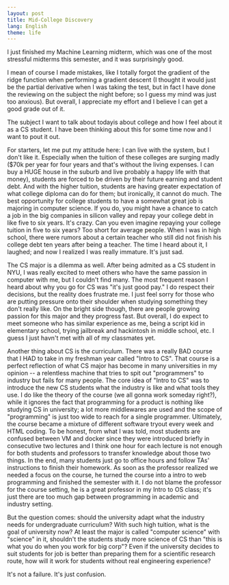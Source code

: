 ```yaml
---
layout: post
title: Mid-College Discovery
lang: English
theme: life
---
```


I just finished my Machine Learning midterm, which was one of the most stressful midterms this semester, and it was surprisingly good.

I mean of course I made mistakes, like I totally forgot the gradient of the ridge function when performing a gradient descent (I thought it would just be the partial derivative when I was taking the test, but in fact I have done the reviewing on the subject the night before; so I guess my mind was just too anxious). But overall, I appreciate my effort and I believe I can get a good grade out of it.

The subject I want to talk about todayis about college and how I feel about it as a CS student. I have been thinking about this for some time now and I want to pout it out.

For starters, let me put my attitude here: I can live with the system, but I don't like it. Especially when the tuition of these colleges are surging madly ($70k per year for four years and that's without the living expenses. I can buy a HUGE house in the suburb and live probably a happy life with that money), students are forced to be driven by their future earning and student debt. And with the higher tuition, students are having greater expectation of what college diploma can do for them; but ironically, it cannot do much. The best opportunity for college students to have a somewhat great job is majoring in computer science. If you do, you might have a chance to catch a job in the big companies in silicon valley and repay your college debt in like five to six years. It's crazy. Can you even imagine repaying your college tuition in five to six years? Too short for average people. When I was in high school, there were rumors about a certain teacher who still did not finish his college debt ten years after being a teacher. The time I heard about it, I laughed; and now I realized I was really immature. It's just sad.

The CS major is a dilemma as well. After being admited as a CS student in NYU, I was really excited to meet others who have the same passion in computer with me, but I couldn't find many. The most frequent reason I heard about why you go for CS was "it's just good pay." I do respect their decisions, but the reality does frustrate me. I just feel sorry for those who are putting pressure onto their shoulder when studying something they don't really like. On the bright side though, there are people growing passion for this major and they progress fast. But overall, I do expect to meet someone who has similar experience as me, being a script kid in elementary school, trying jailbreak and hackintosh in middle school, etc. I guess I just havn't met with all of my classmates yet.

Another thing about CS is the curriculum. There was a really BAD course that I HAD to take in my freshman year called "Intro to CS". That course is a perfect reflection of what CS major has become in many universities in my opinion -- a relentless machine that tries to spit out "programmers" to industry but fails for many people. The core idea of "Intro to CS" was to introduce the new CS students what the industry is like and what tools they use. I do like the theory of the course (we all gonna work someday right?), while it ignores the fact that programming for a product is nothing like studying CS in university; a lot more middlewares are used and the scope of "programming" is just too wide to reach for a single programmer. Ultimately, the course became a mixture of different software tryout every week and HTML coding. To be honest, from what I was told, most students are confused between VM and docker since they were introduced briefly in consecutive two lectures and I think one hour for each lecture is not enough for both students and professors to transfer knowledge about those two things. In the end, many students just go to office hours and follow TAs' instructions to finish their homework. As soon as the professor realized we needed a focus on the course, he turned the course into a intro to web programming and finished the semester with it. I do not blame the professor for the course setting, he is a great professor in my Intro to OS class; it's just there are too much gap between programming in academic and industry setting.

But the question comes: should the university adapt what the industry needs for undergraduate curriculum? With such high tuition, what is the goal of university now? At least the major is called "computer science" with "science" in it, shouldn't the students study more science of CS than "this is what you do when you work for big corp"? Even if the university decides to suit students for job is better than preparing them for a scientific research route, how will it work for students without real engineering experience?

It's not a failure. It's just confusion.